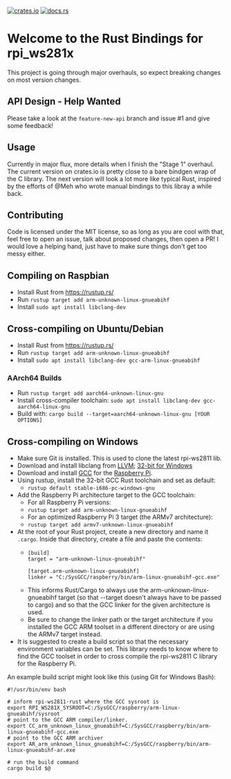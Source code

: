 [![crates.io](http://meritbadge.herokuapp.com/rs_ws281x)](https://crates.io/crates/rs_ws281x)
[![docs.rs](https://docs.rs/rs_ws281x/badge.svg)](https://docs.rs/rs_ws281x)
# Welcome to the Rust Bindings for rpi_ws281x
This project is going through major overhauls, so expect breaking
changes on most version changes.

## API Design - Help Wanted
Please take a look at the `feature-new-api` branch and issue #1 and give
some feedback!

## Usage
Currently in major flux, more details when I finish the "Stage 1" overhaul.
The current version on crates.io is pretty close to a bare bindgen wrap of
the C library.  The next version will look a lot more like typical Rust,
inspired by the efforts of @Meh who wrote manual bindings to this libray
a while back.

## Contributing
Code is licensed under the MIT license, so as long as you are cool with
that, feel free to open an issue, talk about proposed changes, then open
a PR!  I would love a helping hand, just have to make sure things don't
get too messy either.

## Compiling on Raspbian
- Install Rust from https://rustup.rs/ 
- Run `rustup target add arm-unknown-linux-gnueabihf`
- Install `sudo apt install libclang-dev`

## Cross-compiling on Ubuntu/Debian
- Install Rust from https://rustup.rs/ 
- Run `rustup target add arm-unknown-linux-gnueabihf`
- Install `sudo apt install libclang-dev gcc-arm-linux-gnueabihf`

### AArch64 Builds
- Run `rustup target add aarch64-unknown-linux-gnu`
- Install cross-compiler toolchain:
`sudo apt install libclang-dev gcc-aarch64-linux-gnu`
- Build with: `cargo build --target=aarch64-unknown-linux-gnu [YOUR OPTIONS]`


## Cross-compiling on Windows

- Make sure Git is installed. This is used to clone the latest rpi-ws2811 lib.
- Download and install libclang from [LLVM]; [32-bit for Windows][1]
- Download and install [GCC][2] for the [Raspberry Pi][3].
- Using rustup, install the 32-bit GCC Rust toolchain and set as default:
    - `rustup default stable-i686-pc-windows-gnu`
- Add the Raspberry Pi architecture target to the GCC toolchain:
    - For all Raspberry Pi versions:
    - `rustup target add arm-unknown-linux-gnueabihf`
    - For an optimized Raspberry Pi 3 target (the ARMv7 architecture):
    - `rustup target add armv7-unknown-linux-gnueabihf`
- At the root of your Rust project, create a new directory and name it `.cargo`.
  Inside that directory, create a file and paste the contents:
    - ```
      [build]
      target = "arm-unknown-linux-gnueabihf"

      [target.arm-unknown-linux-gnueabihf]
      linker = "C:/SysGCC/raspberry/bin/arm-linux-gnueabihf-gcc.exe"
      ```
    - This informs Rust/Cargo to always use the arm-unknown-linux-gnueabihf target
      (so that --target doesn't always have to be passed to cargo) and so that the
      GCC linker for the given architecture is used.
    - Be sure to change the linker path or the target architecture if you installed
      the GCC ARM toolset in a different directory or are using the ARMv7 target
      instead.
- It is suggested to create a build script so that the necessary environment variables
  can be set. This library needs to know where to find the GCC toolset in order to
  cross compile the rpi-ws2811 C library for the Raspberry Pi.

An example build script might look like this (using Git for Windows Bash):

```
#!/usr/bin/env bash

# inform rpi-ws2811-rust where the GCC sysroot is
export RPI_WS281X_SYSROOT=C:/SysGCC/raspberry/arm-linux-gnueabihf/sysroot
# point to the GCC ARM compiler/linker.
export CC_arm_unknown_linux_gnueabihf=C:/SysGCC/raspberry/bin/arm-linux-gnueabihf-gcc.exe
# point to the GCC ARM archiver
export AR_arm_unknown_linux_gnueabihf=C:/SysGCC/raspberry/bin/arm-linux-gnueabihf-ar.exe

# run the build command
cargo build $@
```

[LLVM]: http://releases.llvm.org/download.html
[1]: http://releases.llvm.org/6.0.1/LLVM-6.0.1-win32.exe
[2]: http://gnutoolchains.com/raspberry/
[3]: http://sysprogs.com/files/gnutoolchains/raspberry/raspberry-gcc6.3.0-r3.exe
